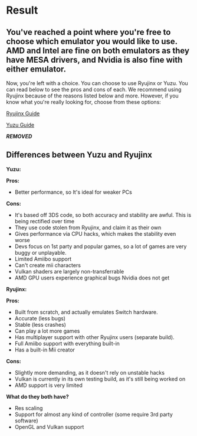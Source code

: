 # Result

## You've reached a point where you're free to choose which emulator you would like to use. AMD and Intel are fine on both emulators as they have MESA drivers, and Nvidia is also fine with either emulator.

Now, you're left with a choice. You can choose to use Ryujinx or Yuzu. You can read below to see the pros and cons of each. We recommend using Ryujinx because of the reasons listed below and more. However, if you know what you're really looking for, choose from these options:

[Ryujinx Guide](https://github.com/Abd-007/Switch-Emulators-Guide/blob/main/Ryujinx.md)

[Yuzu Guide](https://github.com/Abd-007/Switch-Emulators-Guide/blob/main/Yuzu.md)

***REMOVED*** 

## Differences between Yuzu and Ryujinx

**Yuzu:**

**Pros:**
- Better performance, so It's ideal for weaker PCs

**Cons:**
- It's based off 3DS code, so both accuracy and stability are awful. This is being rectified over time
- They use code stolen from Ryujinx, and claim it as their own
- Gives performance via CPU hacks, which makes the stability even worse
- Devs focus on 1st party and popular games, so a lot of games are very buggy or unplayable.
- Limited Amiibo support
- Can't create mii characters
- Vulkan shaders are largely non-transferrable
- AMD GPU users experience graphical bugs Nvidia does not get

**Ryujinx:**

**Pros:**
- Built from scratch, and actually emulates Switch hardware.
- Accurate (less bugs)
- Stable (less crashes)
- Can play a lot more games
- Has multiplayer support with other Ryujinx users (separate build).
- Full Amiibo support with everything built-in
- Has a built-in Mii creator

**Cons:**
- Slightly more demanding, as it doesn't rely on unstable hacks 
- Vulkan is currently in its own testing build, as it's still being worked on
- AMD support is very limited

**What do they both have?**
- Res scaling
- Support for almost any kind of controller (some require 3rd party software)
- OpenGL and Vulkan support
